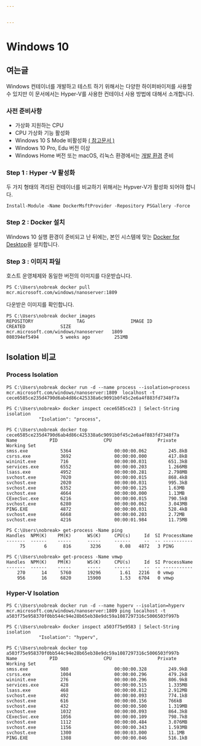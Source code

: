 ```yaml
---


---
```


<h1 id="windows-10">Windows 10</h1>
<h2 id="여는글">여는글</h2>
<p>Windows 컨테이너를 개발하고 테스트 하기 위해서는 다양한 하이퍼바이저를 사용할 수 있지만 이 문서에서는 Hyper-V를 사용한 컨테이너 사용 방법에 대해서 소개합니다.</p>
<h3 id="사전-준비사항">사전 준비사항</h3>
<ul>
<li>가상화 지원하는 CPU</li>
<li>CPU 가상화 기능 활성화</li>
<li>Windows 10 S Mode 비활성화 <a href="https://support.microsoft.com/ko-kr/help/4456067/windows-10-switch-out-of-s-mode">( 참고문서 )</a></li>
<li>Windows 10 Pro, Edu 버전 이상</li>
<li>Windows  Home 버전 또는 macOS, 리눅스 환경에서는 <a href="https://developer.microsoft.com/ko-kr/windows/downloads/virtual-machines/">개발 환경</a> 준비</li>
</ul>
<h3 id="step-1--hyper--v--활성화">Step 1 : Hyper -V  활성화</h3>
<p>두 가지 형태의 격리된 컨테이너를 비교하기 위해서는 Hypver-V가 활성화 되어야 합니다.</p>
<pre class=" language-powershell"><code class="prism  language-powershell">Install<span class="token operator">-</span>Module <span class="token operator">-</span>Name DockerMsftProvider <span class="token operator">-</span>Repository PSGallery <span class="token operator">-</span>Force
</code></pre>
<h3 id="step-2--docker-설치">Step 2 : Docker 설치</h3>
<p>Windows 10 실행 환경이 준비되고 난 뒤에는, 본인 시스템에 맞는 <a href="https://hub.docker.com/editions/community/docker-ce-desktop-windows">Docker for Desktop</a>을 설치합니다.</p>
<h3 id="step-3--이미지-파일">Step 3 : 이미지 파일</h3>
<p>호스트 운영체제와 동일한 버전의 이미지를 다운받습니다.</p>
<pre class=" language-bash"><code class="prism  language-bash">PS C:\Users\nobreak docker pull mcr.microsoft.com/windows/nanoserver:1809
</code></pre>
<p>다운받은 이미지를 확인합니다.</p>
<pre class=" language-bash"><code class="prism  language-bash">PS C:\Users\nobreak docker images
REPOSITORY                TAG                 IMAGE ID            CREATED             SIZE
mcr.microsoft.com/windows/nanoserver   1809                080394ef5494        5 weeks ago         251MB
</code></pre>
<h2 id="isolation-비교">Isolation 비교</h2>
<h3 id="process-isolation">Process Isolation</h3>
<pre class=" language-bash"><code class="prism  language-bash">PS C:\Users\nobreak docker run -d --name process --isolation<span class="token operator">=</span>process mcr.microsoft.com/windows/nanoserver:1809  localhost -t
cece6585ce235d4790d6ab4d86c425338a6c9091b0f45c2e6a4f883fd7348f7a
</code></pre>
<pre class=" language-bash"><code class="prism  language-bash">PS C:\Users\nobreak<span class="token operator">&gt;</span> docker inspect cece6585ce23 <span class="token operator">|</span> Select-String isolation
            <span class="token string">"Isolation"</span><span class="token keyword">:</span> <span class="token string">"process"</span>,
</code></pre>
<pre class=" language-bash"><code class="prism  language-bash">PS C:\Users\nobreak docker <span class="token function">top</span> cece6585ce235d4790d6ab4d86c425338a6c9091b0f45c2e6a4f883fd7348f7a
Name            PID                 CPU                 Private Working Set
smss.exe            5364                00:00:00.062        245.8kB
csrss.exe           3692                00:00:00.000        417.8kB
wininit.exe         716                 00:00:00.031        651.3kB
services.exe        6552                00:00:00.203        1.266MB
lsass.exe           4952                00:00:00.281        2.798MB
svchost.exe         7020                00:00:00.015        868.4kB
svchost.exe         2020                00:00:00.031        995.3kB
svchost.exe         6352                00:00:00.125        1.63MB
svchost.exe         4664                00:00:00.000        1.13MB
CExecSvc.exe        6216                00:00:00.015        790.5kB
svchost.exe         6280                00:00:00.062        3.043MB
PING.EXE            4872                00:00:00.031        528.4kB
svchost.exe         6668                00:00:00.203        2.72MB
svchost.exe         4216                00:00:01.984        11.75MB
</code></pre>
<pre class=" language-bash"><code class="prism  language-bash">PS C:\Users\nobreak<span class="token operator">&gt;</span> get-process -Name <span class="token function">ping</span>                                                                                                                                                                                               Handles  NPM<span class="token punctuation">(</span>K<span class="token punctuation">)</span>    PM<span class="token punctuation">(</span>K<span class="token punctuation">)</span>      WS<span class="token punctuation">(</span>K<span class="token punctuation">)</span>     CPU<span class="token punctuation">(</span>s<span class="token punctuation">)</span>     Id  SI ProcessName                                                -------  ------    -----      -----     ------     --  -- -----------
     75       6      816       3236       0.08   4872   3 PING    
</code></pre>
<pre class=" language-bash"><code class="prism  language-bash">PS C:\Users\nobreak<span class="token operator">&gt;</span> get-process -Name vmwp
Handles  NPM<span class="token punctuation">(</span>K<span class="token punctuation">)</span>    PM<span class="token punctuation">(</span>K<span class="token punctuation">)</span>      WS<span class="token punctuation">(</span>K<span class="token punctuation">)</span>     CPU<span class="token punctuation">(</span>s<span class="token punctuation">)</span>     Id  SI ProcessName
-------  ------    -----      -----     ------     --  -- -----------
    270      14     5760      19296       1.61   2216   0 vmwp
    956      16     6820      15900       1.53   6704   0 vmwp
</code></pre>
<h3 id="hyper-v-isolation">Hyper-V Isolation</h3>
<pre class=" language-bash"><code class="prism  language-bash">PS C:\Users\nobreak docker run -d --name hyperv --isolation<span class="token operator">=</span>hyperv mcr.microsoft.com/windows/nanoserver:1809 <span class="token function">ping</span> localhost -t
a503f75e958370f0bb544c94e28b65eb38e9dc59a1087297316c5006503f997b
</code></pre>
<pre class=" language-bash"><code class="prism  language-bash">PS C:\Users\nobreak<span class="token operator">&gt;</span> docker inspect a503f75e9583 <span class="token operator">|</span> Select-String isolation
            <span class="token string">"Isolation"</span><span class="token keyword">:</span> <span class="token string">"hyperv"</span>,
</code></pre>
<pre class=" language-bash"><code class="prism  language-bash">PS C:\Users\nobreak docker <span class="token function">top</span> a503f75e958370f0bb544c94e28b65eb38e9dc59a1087297316c5006503f997b
Name            PID                 CPU                 Private Working Set
smss.exe            980                 00:00:00.328        249.9kB
csrss.exe           1004                00:00:00.296        479.2kB
wininit.exe         276                 00:00:00.296        806.9kB
services.exe        428                 00:00:00.515        1.335MB
lsass.exe           468                 00:00:00.812        2.912MB
svchost.exe         492                 00:00:00.093        774.1kB
svchost.exe         616                 00:00:00.156        766kB
svchost.exe         432                 00:00:00.500        1.319MB
svchost.exe         1032                00:00:00.093        864.3kB
CExecSvc.exe        1056                00:00:00.109        798.7kB
svchost.exe         1112                00:00:00.484        3.076MB
svchost.exe         1156                00:00:00.343        1.593MB
svchost.exe         1300                00:00:03.000        11.1MB
PING.EXE            1308                00:00:00.046        516.1kB
</code></pre>

